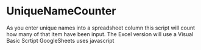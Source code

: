 # UniqueNameCounter
As you enter unique names into a spreadsheet column this script will count how many of that item have been input.
The Excel version will use a Visual Basic Scrtipt
GoogleSheets uses javascript
